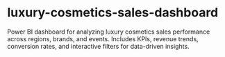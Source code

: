 # luxury-cosmetics-sales-dashboard
Power BI dashboard for analyzing luxury cosmetics sales performance across regions, brands, and events. Includes KPIs, revenue trends, conversion rates, and interactive filters for data-driven insights.
